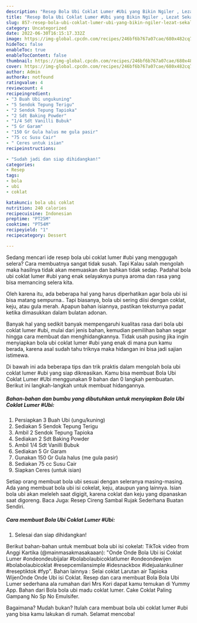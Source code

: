 ```yaml
---
description: "Resep Bola Ubi Coklat Lumer #Ubi yang Bikin Ngiler , Lezat Sekali"
title: "Resep Bola Ubi Coklat Lumer #Ubi yang Bikin Ngiler , Lezat Sekali"
slug: 857-resep-bola-ubi-coklat-lumer-ubi-yang-bikin-ngiler-lezat-sekali
category: Uncategorized
date: 2022-06-30T16:15:17.332Z
image: https://img-global.cpcdn.com/recipes/246bf6b767a07cae/680x482cq70/bola-ubi-coklat-lumer-ubi-foto-resep-utama.jpg
hideToc: false
enableToc: true
enableTocContent: false
thumbnail: https://img-global.cpcdn.com/recipes/246bf6b767a07cae/680x482cq70/bola-ubi-coklat-lumer-ubi-foto-resep-utama.jpg
cover: https://img-global.cpcdn.com/recipes/246bf6b767a07cae/680x482cq70/bola-ubi-coklat-lumer-ubi-foto-resep-utama.jpg
author: Admin
authorAv: notfound
ratingvalue: 4
reviewcount: 4
recipeingredient:
- "3 Buah Ubi ungukuning"
- "5 Sendok Tepung Terigu"
- "2 Sendok Tepung Tapioka"
- "2 Sdt Baking Powder"
- "1/4 Sdt Vanilli Bubuk"
- "5 Gr Garam"
- "150 Gr Gula halus me gula pasir"
- "75 cc Susu Cair"
- " Ceres untuk isian"
recipeinstructions:

- "Sudah jadi dan siap dihidangkan!"
categories:
- Resep
tags:
- bola
- ubi
- coklat

katakunci: bola ubi coklat 
nutrition: 240 calories
recipecuisine: Indonesian
preptime: "PT25M"
cooktime: "PT54M"
recipeyield: "1"
recipecategory: Dessert

---
```



Sedang mencari ide resep bola ubi coklat lumer #ubi yang menggugah selera? Cara membuatnya sangat tidak susah. Tapi Kalau salah mengolah maka hasilnya tidak akan memuaskan dan bahkan tidak sedap. Padahal bola ubi coklat lumer #ubi yang enak selayaknya punya aroma dan rasa yang bisa memancing selera kita.


Oleh karena itu, ada beberapa hal yang harus diperhatikan agar bola ubi isi bisa matang sempurna.. Tapi biasanya, bola ubi sering diisi dengan coklat, keju, atau gula merah. Apapun bahan isiannya, pastikan teksturnya padat ketika dimasukkan dalam bulatan adonan.

Banyak hal yang sedikit banyak mempengaruhi kualitas rasa dari bola ubi coklat lumer #ubi, mulai dari jenis bahan, kemudian pemilihan bahan segar hingga cara membuat dan menghidangkannya. Tidak usah pusing jika ingin menyiapkan bola ubi coklat lumer #ubi yang enak di mana pun kamu berada, karena asal sudah tahu triknya maka hidangan ini bisa jadi sajian istimewa.


Di bawah ini ada beberapa tips dan trik praktis dalam mengolah bola ubi coklat lumer #ubi yang siap dikreasikan. Kamu bisa membuat Bola Ubi Coklat Lumer #Ubi menggunakan 9 bahan dan 0 langkah pembuatan. Berikut ini langkah-langkah untuk membuat hidangannya.

<!--inarticleads1-->

##### Bahan-bahan dan bumbu yang dibutuhkan untuk menyiapkan Bola Ubi Coklat Lumer #Ubi:

1. Persiapkan 3 Buah Ubi (ungu/kuning)
1. Sediakan 5 Sendok Tepung Terigu
1. Ambil 2 Sendok Tepung Tapioka
1. Sediakan 2 Sdt Baking Powder
1. Ambil 1/4 Sdt Vanilli Bubuk
1. Sediakan 5 Gr Garam
1. Gunakan 150 Gr Gula halus (me gula pasir)
1. Sediakan 75 cc Susu Cair
1. Siapkan  Ceres (untuk isian)


Setiap orang membuat bola ubi sesuai dengan seleranya masing-masing. Ada yang membuat bola ubi isi cokelat, keju, ataupun yang lainnya. Isian bola ubi akan meleleh saat digigit, karena coklat dan keju yang dipanaskan saat digoreng. Baca Juga: Resep Cireng Sambal Rujak Sederhana Buatan Sendiri. 

<!--inarticleads2-->

##### Cara membuat Bola Ubi Coklat Lumer #Ubi:


1. Selesai dan siap dihidangkan!

Berikut bahan-bahan untuk membuat bola ubi isi cokelat: TikTok video from Anggi Kartika (@mainmasakmasakaaan): &#34;Onde Onde Bola Ubi isi Coklat Lumer #ondeondeubijalar #bolabolaubicoklatlumer #ondeondewijen #bolabolaubicoklat #resepcemilansimple #idesnackbox #idejualankuliner #reseptiktok #fyp&#34;. Bahan lainnya : Selai coklat Larutan air Tapioka WijenOnde Onde Ubi isi Coklat. Resep dan cara membuat Bola Bola Ubi Lumer sederhana ala rumahan dari Mrs Kori dapat kamu temukan di Yummy App. Bahan dari Bola bola ubi madu coklat lumer. Cake Coklat Paling Gampang No Sp No Emulsifer. 

Bagaimana? Mudah bukan? Itulah cara membuat bola ubi coklat lumer #ubi yang bisa kamu lakukan di rumah. Selamat mencoba!
